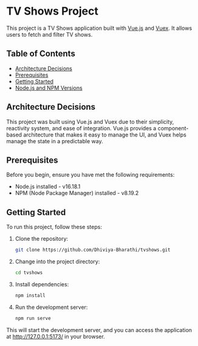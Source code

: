 # TV Shows Project

This project is a TV Shows application built with [Vue.js](https://vuejs.org/) and [Vuex](https://vuex.vuejs.org/). It allows users to fetch and filter TV shows.

## Table of Contents

- [Architecture Decisions](#architecture-decisions)
- [Prerequisites](#prerequisites)
- [Getting Started](#getting-started)
- [Node.js and NPM Versions](#nodejs-and-npm-versions)

## Architecture Decisions

This project was built using Vue.js and Vuex due to their simplicity, reactivity system, and ease of integration. Vue.js provides a component-based architecture that makes it easy to manage the UI, and Vuex helps manage the state in a predictable way.

## Prerequisites

Before you begin, ensure you have met the following requirements:

- Node.js installed - v16.18.1
- NPM (Node Package Manager) installed - v8.19.2

## Getting Started

To run this project, follow these steps:

1. Clone the repository:

   ```bash
   git clone https://github.com/Dhiviya-Bharathi/tvshows.git

2. Change into the project directory:

    ```bash
    cd tvshows

3. Install dependencies:

    ```bash
    npm install

4. Run the development server:

    ```bash
    npm run serve

This will start the development server, and you can access the application at http://127.0.0.1:5173/ in your browser.


